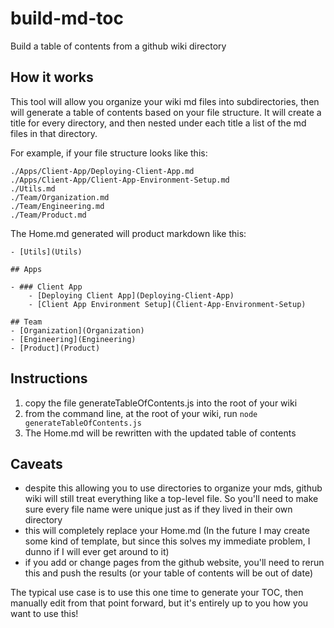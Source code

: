 # build-md-toc
Build a table of contents from a github wiki directory

## How it works

This tool will allow you organize your wiki md files into subdirectories, then will generate a table of contents based on your file structure. It will create a title for every directory, and then nested under each title a list of the md files in that directory. 

For example, if your file structure looks like this:

```
./Apps/Client-App/Deploying-Client-App.md
./Apps/Client-App/Client-App-Environment-Setup.md
./Utils.md
./Team/Organization.md
./Team/Engineering.md
./Team/Product.md
```

The Home.md generated will product markdown like this: 

```
- [Utils](Utils)

## Apps

- ### Client App
    - [Deploying Client App](Deploying-Client-App)
    - [Client App Environment Setup](Client-App-Environment-Setup)

## Team
- [Organization](Organization)
- [Engineering](Engineering)
- [Product](Product)

```

## Instructions

1. copy the file generateTableOfContents.js into the root of your wiki 
2. from the command line, at the root of your wiki, run `node generateTableOfContents.js`
3. The Home.md will be rewritten with the updated table of contents


## Caveats

- despite this allowing you to use directories to organize your mds, github wiki will still treat everything like a top-level file. So you'll need to make sure every file name were unique just as if they lived in their own directory
- this will completely replace your Home.md (In the future I may create some kind of template, but since this solves my immediate problem, I dunno if I will ever get around to it)
- if you add or change pages from the github website, you'll need to rerun this and push the results (or your table of contents will be out of date)

The typical use case is to use this one time to generate your TOC, then manually edit from that point forward, but it's entirely up to you how you want to use this!